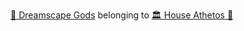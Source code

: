 [🛐 Dreamscape Gods](🛐%20Dreamscape%20Gods.md) belonging to [🏛 House Athetos 🖤](🏛%20House%20Athetos%20🖤.md)